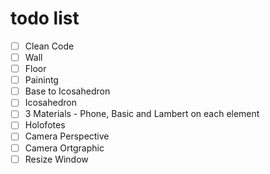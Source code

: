 # todo list

* [ ] Clean Code
* [ ] Wall
* [ ] Floor
* [ ] Painintg
* [ ] Base to Icosahedron
* [ ] Icosahedron
* [ ] 3 Materials - Phone, Basic and Lambert on each element
* [ ] Holofotes
* [ ] Camera Perspective
* [ ] Camera Ortgraphic
* [ ] Resize Window
